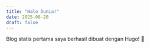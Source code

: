 ```yaml
---
title: "Halo Dunia!"
date: 2025-08-20
draft: false
---
```


Blog statis pertama saya berhasil dibuat dengan Hugo! 🎉

